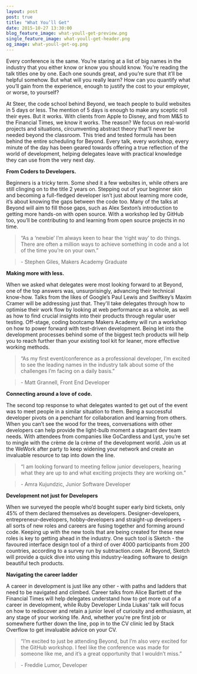 ```yaml
---
layout: post
post: true
title: "What You’ll Get"
date: 2015-10-27 13:30:00
blog_feature_image: what-youll-get-preview.png
single_feature_image: what-youll-get-header.png
og_image: what-youll-get-og.png
---
```


Every conference is the same. You’re staring at a list of big names in the industry that you either know or know you should know. You're reading the talk titles one by one. Each one sounds great, and you’re sure that it’ll be helpful somehow. But what will you really learn? How can you quantify what you’ll gain from the experience, enough to justify the cost to your employer, or worse, to yourself?

At Steer, the code school behind Beyond, we teach people to build websites in 5 days or less. The mention of 5 days is enough to make any sceptic roll their eyes. But it works. With clients from Apple to Disney, and from M&S to the Financial Times, we know it works. The reason? We focus on real-world projects and situations, circumventing abstract theory that’ll never be needed beyond the classroom. This tried and tested formula has been behind the entire scheduling for Beyond. Every talk, every workshop, every minute of the day has been geared towards offering a true reflection of the world of development, helping delegates leave with practical knowledge they can use from the very next day.

**From Coders to Developers.**

Beginners is a tricky term. Some shed it a few websites in, while others are still clinging on to the title 2 years on. Stepping out of your beginner skin and becoming a full-fledged developer isn’t just about learning more code, it’s about knowing the gaps between the code too. Many of the talks at Beyond will aim to fill those gaps, such as Alex Sexton’s introduction to getting more hands-on with open source. With a workshop led by GitHub too, you’ll be contributing to and learning from open source projects in no time.


> “As a ‘newbie’ I’m always keen to hear the ‘right way’ to do things. There are often a million ways to achieve something in code and a lot of the time you’re on your own.”

> <p>- Stephen Giles, Makers Academy Graduate</p>

**Making more with less.**


When we asked what delegates were most looking forward to at Beyond, one of the top answers was, unsurprisingly, advancing their technical know-how. Talks from the likes of Google’s Paul Lewis and Swiftkey’s Maxim Cramer will be addressing just that. They'll take delegates through how to optimise their work flow by looking at web performance as a whole, as well as how to find crucial insights into their products through regular user testing. Off-stage, coding bootcamp Makers Academy will run a workshop on how to power forward with test-driven development. Being let into the development processes behind some of the biggest tech products will help you to reach further than your existing tool kit for leaner, more effective working methods.

> “As my first event/conference as a professional developer, I’m excited to see the leading names in the industry talk about some of the challenges I’m facing on a daily basis.”

> <p>- Matt Grannell, Front End Developer </p>

**Connecting around a love of code.**

The second top response to what delegates wanted to get out of the event was to meet people in a similar situation to them. Being a successful developer pivots on a penchant for collaboration and learning from others. When you can’t see the wood for the trees, conversations with other developers can help provide the light-bulb moment a stagnant dev team needs. With attendees from companies like GoCardless and Lyst, you’re set to mingle with the crème de la crème of the development world. Join us at the WeWork after party to keep widening your network and create an invaluable resource to tap into down the line.

> “I am looking forward to meeting fellow junior developers, hearing what they are up to and what exciting projects they are working on.”

> <p>- Amra Kujundzic, Junior Software Developer<p>

**Development not just for Developers**

When we surveyed the people who’d bought super early bird tickets, only 45% of them declared themselves as developers. Designer-developers, entrepreneur-developers, hobby-developers and straight-up developers - all sorts of new roles and careers are fusing together and forming around code. Keeping up with the new tools that are being created for these new roles is key to getting ahead in the industry. One such tool is Sketch - the favoured interface design tool of a third of over 4000 participants from 200 countries, according to a survey run by subtraction.com. At Beyond, Sketch will provide a quick dive into using this industry-leading software to design beautiful tech products.

**Navigating the career ladder**

A career in development is just like any other - with paths and ladders that need to be navigated and climbed. Career talks from Alice Bartlett of the Financial Times will help delegates understand how to get more out of a career in development, while Ruby Developer Linda Liukas’ talk will focus on how to rediscover and retain a junior level of curiosity and enthusiasm, at any stage of your working life. And, whether you're pre first job or somewhere further down the line, pop in to the CV clinic led by Stack Overflow to get invaluable advice on your CV.

> “I’m excited to just be attending Beyond, but I’m also very excited for the GitHub workshop. I feel like the conference was made for someone like me, and it’s a great opportunity that I wouldn’t miss.”

> <p>- Freddie Lumor, Developer</p>







